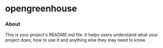 opengreenhouse
==============

### About

This is your project's README.md file. It helps users understand what your
project does, how to use it and anything else they may need to know.